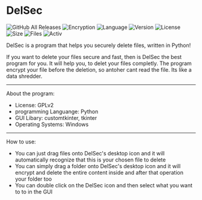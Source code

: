 # DelSec
![GitHub All Releases](https://img.shields.io/github/downloads/zlElo/DelSec/total?label=Downloads)
![Encryption](https://img.shields.io/badge/Encryption-one--time--pad-blueviolet)
![Language](https://img.shields.io/badge/Language-Python-blue)
![Version](https://img.shields.io/badge/Version-1.04-informational)
![License](https://img.shields.io/badge/License-GPLv2-green)
![Size](https://img.shields.io/github/languages/code-size/zlElo/DelSec)
![Files](https://img.shields.io/github/directory-file-count/zlElo/DelSec)
![Activ](https://img.shields.io/github/commit-activity/y/zlElo/DelSec)



 DelSec is a program that helps you securely delete files, written in Python!
 
 If you want to delete your files secure and fast, then is DelSec the best program for you. It will help you, to delet your files completly. The program encrypt your file before the deletion, so antoher cant read the file. Its like a data shredder.
 
 ------------------------------------------------------------------------
 About the program:
 
 - License: GPLv2
 - programming Languange: Python
 - GUI Libary: customtkinter, tkinter
 - Operating Systems: Windows
 
 -----------------------------------------------------------------------------
 
 How to use:
 
 - You can just drag files onto DelSec's desktop icon and it will automatically recognize that this is your chosen file to delete
 - You can simply drag a folder onto DelSec's desktop icon and it will encrypt and delete the entire content inside and after that operation your folder too
 - You can double click on the DelSec icon and then select what you want to to in the GUI
